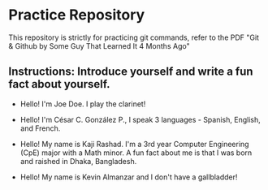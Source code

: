 # Practice Repository

This repository is strictly for practicing git commands, refer to the PDF "Git & Github by Some Guy That Learned It 4 Months Ago"

## Instructions: Introduce yourself and write a fun fact about yourself.

* Hello! I'm Joe Doe. I play the clarinet!

* Hello! I'm César C. González P., I speak 3 languages - Spanish, English, and French.

* Hello! My name is Kaji Rashad. I'm a 3rd year Computer Engineering (CpE) major with a Math minor. A fun fact about me is that I was born and raished in Dhaka, Bangladesh. 

* Hello! My name is Kevin Almanzar and I don't have a gallbladder!